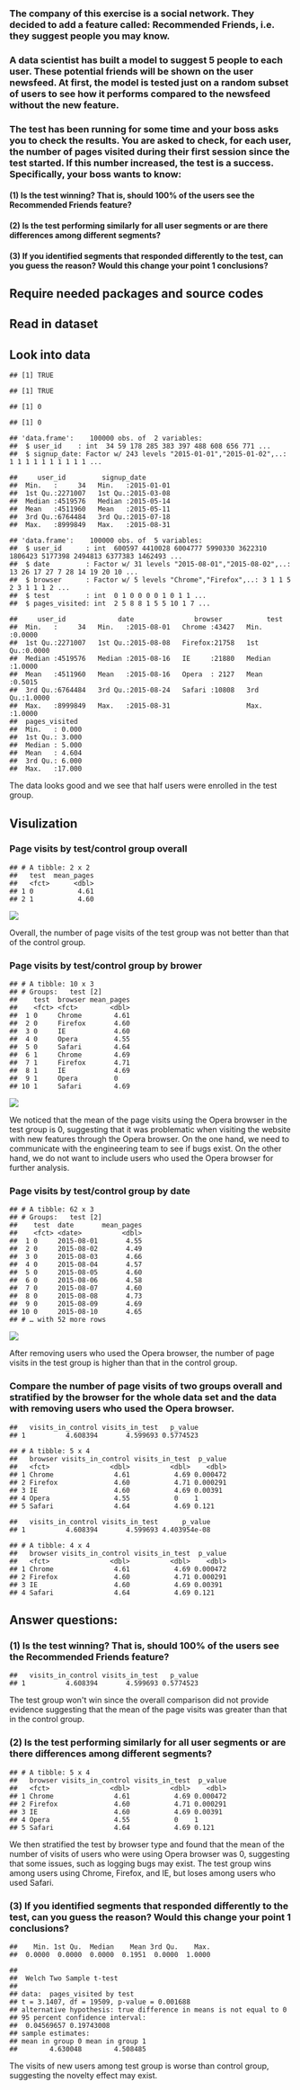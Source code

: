 ### The company of this exercise is a social network. They decided to add a feature called: Recommended Friends, i.e. they suggest people you may know.

### A data scientist has built a model to suggest 5 people to each user. These potential friends will be shown on the user newsfeed. At first, the model is tested just on a random subset of users to see how it performs compared to the newsfeed without the new feature.

### The test has been running for some time and your boss asks you to check the results. You are asked to check, for each user, the number of pages visited during their first session since the test started. If this number increased, the test is a success. Specifically, your boss wants to know:

#### (1) Is the test winning? That is, should 100% of the users see the Recommended Friends feature?

#### (2) Is the test performing similarly for all user segments or are there differences among different segments?

#### (3) If you identified segments that responded differently to the test, can you guess the reason? Would this change your point 1 conclusions?

Require needed packages and source codes
----------------------------------------

Read in dataset
---------------

Look into data
--------------

    ## [1] TRUE

    ## [1] TRUE

    ## [1] 0

    ## [1] 0

    ## 'data.frame':    100000 obs. of  2 variables:
    ##  $ user_id    : int  34 59 178 285 383 397 488 608 656 771 ...
    ##  $ signup_date: Factor w/ 243 levels "2015-01-01","2015-01-02",..: 1 1 1 1 1 1 1 1 1 1 ...

    ##     user_id         signup_date        
    ##  Min.   :     34   Min.   :2015-01-01  
    ##  1st Qu.:2271007   1st Qu.:2015-03-08  
    ##  Median :4519576   Median :2015-05-14  
    ##  Mean   :4511960   Mean   :2015-05-11  
    ##  3rd Qu.:6764484   3rd Qu.:2015-07-18  
    ##  Max.   :8999849   Max.   :2015-08-31

    ## 'data.frame':    100000 obs. of  5 variables:
    ##  $ user_id      : int  600597 4410028 6004777 5990330 3622310 1806423 5177398 2494813 6377383 1462493 ...
    ##  $ date         : Factor w/ 31 levels "2015-08-01","2015-08-02",..: 13 26 17 27 7 28 14 19 20 10 ...
    ##  $ browser      : Factor w/ 5 levels "Chrome","Firefox",..: 3 1 1 5 2 3 1 1 1 2 ...
    ##  $ test         : int  0 1 0 0 0 0 1 0 1 1 ...
    ##  $ pages_visited: int  2 5 8 8 1 5 5 10 1 7 ...

    ##     user_id             date               browser           test       
    ##  Min.   :     34   Min.   :2015-08-01   Chrome :43427   Min.   :0.0000  
    ##  1st Qu.:2271007   1st Qu.:2015-08-08   Firefox:21758   1st Qu.:0.0000  
    ##  Median :4519576   Median :2015-08-16   IE     :21880   Median :1.0000  
    ##  Mean   :4511960   Mean   :2015-08-16   Opera  : 2127   Mean   :0.5015  
    ##  3rd Qu.:6764484   3rd Qu.:2015-08-24   Safari :10808   3rd Qu.:1.0000  
    ##  Max.   :8999849   Max.   :2015-08-31                   Max.   :1.0000  
    ##  pages_visited   
    ##  Min.   : 0.000  
    ##  1st Qu.: 3.000  
    ##  Median : 5.000  
    ##  Mean   : 4.604  
    ##  3rd Qu.: 6.000  
    ##  Max.   :17.000

The data looks good and we see that half users were enrolled in the test
group.

Visulization
------------

### Page visits by test/control group overall

    ## # A tibble: 2 x 2
    ##   test  mean_pages
    ##   <fct>      <dbl>
    ## 1 0           4.61
    ## 2 1           4.60

![](17.Engagement_Test_files/figure-markdown_strict/unnamed-chunk-4-1.png)

Overall, the number of page visits of the test group was not better than
that of the control group.

### Page visits by test/control group by brower

    ## # A tibble: 10 x 3
    ## # Groups:   test [2]
    ##    test  browser mean_pages
    ##    <fct> <fct>        <dbl>
    ##  1 0     Chrome        4.61
    ##  2 0     Firefox       4.60
    ##  3 0     IE            4.60
    ##  4 0     Opera         4.55
    ##  5 0     Safari        4.64
    ##  6 1     Chrome        4.69
    ##  7 1     Firefox       4.71
    ##  8 1     IE            4.69
    ##  9 1     Opera         0   
    ## 10 1     Safari        4.69

![](17.Engagement_Test_files/figure-markdown_strict/unnamed-chunk-5-1.png)

We noticed that the mean of the page visits using the Opera browser in
the test group is 0, suggesting that it was problematic when visiting
the website with new features through the Opera browser. On the one
hand, we need to communicate with the engineering team to see if bugs
exist. On the other hand, we do not want to include users who used the
Opera browser for further analysis.

### Page visits by test/control group by date

    ## # A tibble: 62 x 3
    ## # Groups:   test [2]
    ##    test  date       mean_pages
    ##    <fct> <date>          <dbl>
    ##  1 0     2015-08-01       4.55
    ##  2 0     2015-08-02       4.49
    ##  3 0     2015-08-03       4.66
    ##  4 0     2015-08-04       4.57
    ##  5 0     2015-08-05       4.60
    ##  6 0     2015-08-06       4.58
    ##  7 0     2015-08-07       4.60
    ##  8 0     2015-08-08       4.73
    ##  9 0     2015-08-09       4.69
    ## 10 0     2015-08-10       4.65
    ## # … with 52 more rows

![](17.Engagement_Test_files/figure-markdown_strict/unnamed-chunk-6-1.png)

After removing users who used the Opera browser, the number of page
visits in the test group is higher than that in the control group.

### Compare the number of page visits of two groups overall and stratified by the browser for the whole data set and the data with removing users who used the Opera browser.

    ##   visits_in_control visits_in_test   p_value
    ## 1          4.608394       4.599693 0.5774523

    ## # A tibble: 5 x 4
    ##   browser visits_in_control visits_in_test  p_value
    ##   <fct>               <dbl>          <dbl>    <dbl>
    ## 1 Chrome               4.61           4.69 0.000472
    ## 2 Firefox              4.60           4.71 0.000291
    ## 3 IE                   4.60           4.69 0.00391 
    ## 4 Opera                4.55           0    1       
    ## 5 Safari               4.64           4.69 0.121

    ##   visits_in_control visits_in_test      p_value
    ## 1          4.608394       4.599693 4.403954e-08

    ## # A tibble: 4 x 4
    ##   browser visits_in_control visits_in_test  p_value
    ##   <fct>               <dbl>          <dbl>    <dbl>
    ## 1 Chrome               4.61           4.69 0.000472
    ## 2 Firefox              4.60           4.71 0.000291
    ## 3 IE                   4.60           4.69 0.00391 
    ## 4 Safari               4.64           4.69 0.121

Answer questions:
-----------------

### (1) Is the test winning? That is, should 100% of the users see the Recommended Friends feature?

    ##   visits_in_control visits_in_test   p_value
    ## 1          4.608394       4.599693 0.5774523

The test group won't win since the overall comparison did not provide
evidence suggesting that the mean of the page visits was greater than
that in the control group.

### (2) Is the test performing similarly for all user segments or are there differences among different segments?

    ## # A tibble: 5 x 4
    ##   browser visits_in_control visits_in_test  p_value
    ##   <fct>               <dbl>          <dbl>    <dbl>
    ## 1 Chrome               4.61           4.69 0.000472
    ## 2 Firefox              4.60           4.71 0.000291
    ## 3 IE                   4.60           4.69 0.00391 
    ## 4 Opera                4.55           0    1       
    ## 5 Safari               4.64           4.69 0.121

We then stratified the test by browser type and found that the mean of
the number of visits of users who were using Opera browser was 0,
suggesting that some issues, such as logging bugs may exist. The test
group wins among users using Chrome, Firefox, and IE, but loses among
users who used Safari.

### (3) If you identified segments that responded differently to the test, can you guess the reason? Would this change your point 1 conclusions?

    ##    Min. 1st Qu.  Median    Mean 3rd Qu.    Max. 
    ##  0.0000  0.0000  0.0000  0.1951  0.0000  1.0000

    ## 
    ##  Welch Two Sample t-test
    ## 
    ## data:  pages_visited by test
    ## t = 3.1407, df = 19509, p-value = 0.001688
    ## alternative hypothesis: true difference in means is not equal to 0
    ## 95 percent confidence interval:
    ##  0.04569657 0.19743008
    ## sample estimates:
    ## mean in group 0 mean in group 1 
    ##        4.630048        4.508485

The visits of new users among test group is worse than control group,
suggesting the novelty effect may exist.
